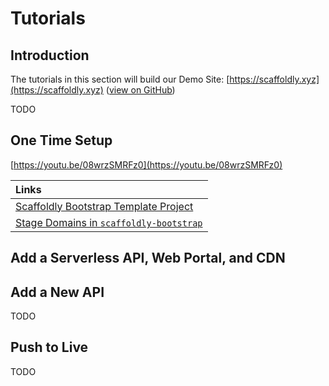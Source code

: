 # Tutorials

## Introduction

The tutorials in this section will build our Demo Site: [https://scaffoldly.xyz](https://scaffoldly.xyz) \([view on GitHub](https://github.com/scaffoldly-demo)\)

TODO

## One Time Setup

[https://youtu.be/08wrzSMRFz0](https://youtu.be/08wrzSMRFz0)

| Links |
| :--- |
| [Scaffoldly Bootstrap Template Project](https://github.com/scaffoldly/bootstrap-template) |
| [Stage Domains in `scaffoldly-bootstrap`](https://github.com/scaffoldly-demo/scaffoldly-bootstrap/blob/d49ccef3869a0252f24720e86ad4953974f81f87/main.tf#L20-L28) |

## Add a Serverless API, Web Portal, and CDN



## Add a New API

TODO

## Push to Live

TODO


